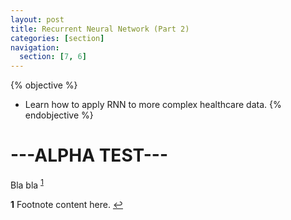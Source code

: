 ```yaml
---
layout: post
title: Recurrent Neural Network (Part 2)
categories: [section]
navigation:
  section: [7, 6]
---
```

{% objective %}
- Learn how to apply RNN to more complex healthcare data.
{% endobjective %}

# ---ALPHA TEST---
Bla bla <sup id="a1">[1](#f1)</sup>

<b id="f1">1</b> Footnote content here. [↩](#a1)